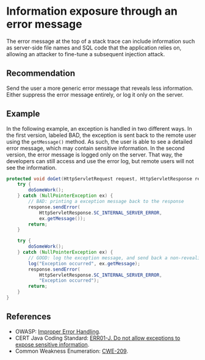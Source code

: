 # Information exposure through an error message
The error message at the top of a stack trace can include information such as server-side file names and SQL code that the application relies on, allowing an attacker to fine-tune a subsequent injection attack.


## Recommendation
Send the user a more generic error message that reveals less information. Either suppress the error message entirely, or log it only on the server.


## Example
In the following example, an exception is handled in two different ways. In the first version, labeled BAD, the exception is sent back to the remote user using the `getMessage()` method. As such, the user is able to see a detailed error message, which may contain sensitive information. In the second version, the error message is logged only on the server. That way, the developers can still access and use the error log, but remote users will not see the information.


```java
protected void doGet(HttpServletRequest request, HttpServletResponse response) {
	try {
		doSomeWork();
	} catch (NullPointerException ex) {
		// BAD: printing a exception message back to the response
		response.sendError(
			HttpServletResponse.SC_INTERNAL_SERVER_ERROR,
			ex.getMessage());
		return;
	}

	try {
		doSomeWork();
	} catch (NullPointerException ex) {
		// GOOD: log the exception message, and send back a non-revealing response
		log("Exception occurred", ex.getMessage);
		response.sendError(
			HttpServletResponse.SC_INTERNAL_SERVER_ERROR,
			"Exception occurred");
		return;
	}
}

```

## References
* OWASP: [Improper Error Handling](https://owasp.org/www-community/Improper_Error_Handling).
* CERT Java Coding Standard: [ERR01-J. Do not allow exceptions to expose sensitive information](https://www.securecoding.cert.org/confluence/display/java/ERR01-J.+Do+not+allow+exceptions+to+expose+sensitive+information).
* Common Weakness Enumeration: [CWE-209](https://cwe.mitre.org/data/definitions/209.html).
